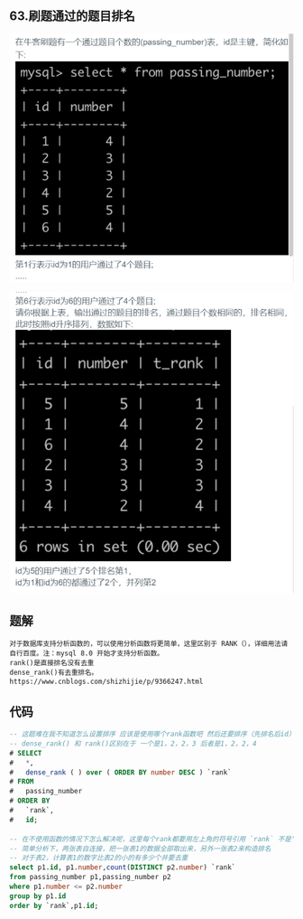 ## 63.刷题通过的题目排名

![image-20201224131912218](SQL题解模板.assets/image-20201224131912218.png)

![image-20201224131925870](SQL题解模板.assets/image-20201224131925870.png)

## 题解

```
对于数据库支持分析函数的，可以使用分析函数将更简单，这里区别于 RANK（），详细用法请自行百度。注：mysql 8.0 开始才支持分析函数。
rank()是直接排名没有去重
dense_rank()有去重排名。
https://www.cnblogs.com/shizhijie/p/9366247.html
```



## 代码

```sql
-- 这题难在我不知道怎么设置排序 应该是使用哪个rank函数吧 然后还要排序（先排名后id）
-- dense_rank() 和 rank()区别在于 一个是1，2，2，3 后者是1，2，2，4
# SELECT
# 	*,
# 	dense_rank ( ) over ( ORDER BY number DESC ) `rank` 
# FROM
# 	passing_number 
# ORDER BY
# 	`rank`,
# 	id;

-- 在不使用函数的情况下怎么解决呢，这里每个rank都要用左上角的符号引用 `rank` 不是'rank'
-- 简单分析下，两张表自连接，把一张表1的数据全部取出来，另外一张表2来构造排名
-- 对于表2，计算表1的数字比表2的小的有多少个并要去重
select p1.id, p1.number,count(DISTINCT p2.number) `rank`
from passing_number p1,passing_number p2
where p1.number <= p2.number
group by p1.id
order by `rank`,p1.id;
```

